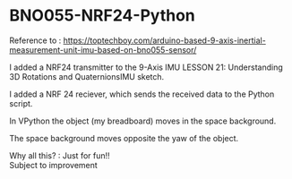 # BNO055-NRF24-Python
Reference to : https://toptechboy.com/arduino-based-9-axis-inertial-measurement-unit-imu-based-on-bno055-sensor/

I added a NRF24 transmitter to the 9-Axis IMU LESSON 21: Understanding 3D Rotations and QuaternionsIMU sketch.

I added a NRF 24 reciever, which sends the received data to the Python script.

In VPython the object (my breadboard) moves in the space background.

The space background moves opposite the yaw of the object.

Why all this? : Just for fun!!  
Subject to improvement 
